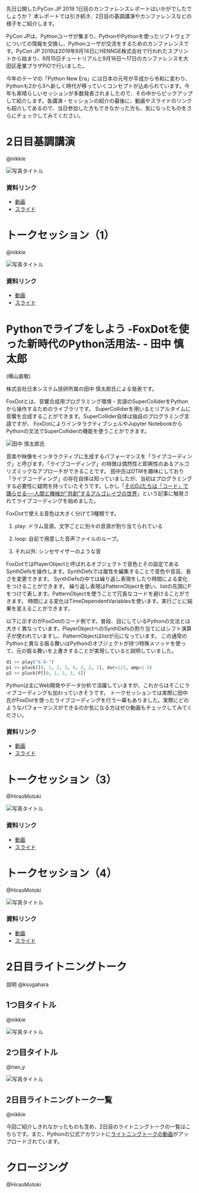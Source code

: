 先日公開したPyCon JP 2019 1日目のカンファレンスレポートはいかがでしたでしょうか？ 本レポートでは引き続き、2日目の基調講演やカンファレンスなどの様子をご紹介します。

PyCon JPは、Pythonユーザが集まり、PythonやPythonを使ったソフトウェアについての情報を交換し、Pythonユーザが交流をするためのカンファレンスです。PyCon JP 2019は2019年9月14日にHENNGE株式会社で行われたスプリントから始まり、9月15日チュートリアルと9月16日〜17日のカンファレンスを大田区産業プラザPiOで行いました。

今年のテーマの「Python New Era」には日本の元号が平成から令和に変わり、Pythonも2から3へ新しく時代が移っていくコンセプトが込められています。今年も素晴らしいセッションが多数発表されましたので、その中からピックアップして紹介します。各講演・セッションの紹介の最後に、動画やスライドのリンクも紹介してあるので、当日参加した方もできなかった方も、気になったものをさらにチェックしてみてください。

# 2日目基調講演

@nikkie

![写真タイトル](./_static/hogehuga.jpg)

### 資料リンク

* [動画]()
* [スライド]()

# トークセッション（1）

@nikkie

![写真タイトル](./_static/hogehuga.jpg)

### 資料リンク

* [動画]()
* [スライド]()

# Pythonでライブをしよう -FoxDotを使った新時代のPython活用法- - 田中 慎太郎

(横山直敬)

株式会社日本システム技研所属の田中 慎太郎氏による発表です。

FoxDotとは、音響合成用プログラミング環境・言語のSuperColliderをPythonから操作するためのライブラリです。
SuperColliderを用いるとリアルタイムに音響を合成することができます。SuperCollider自体は独自のプログラミング言語ですが、
FoxDotによりインタラクティブシェルやJupyter NotebookからPythonの文法でSuperColliderの機能を使うことができます。

![田中 慎太郎氏](_static/tanaka_foxdot.jpg)

音楽や映像をインタラクティブに生成するパフォーマンスを「ライブコーディング」と呼びます。「ライブコーディング」の特徴は偶然性と即興性のあるアルゴリズミックなアプローチができることです。
田中氏はDTMを趣味にしており「ライブコーディング」の存在自体は知っていましたが、当初はプログラミングする必要性に疑問を持っていたそうです。しかし「[そのDJたちは「コード」で踊らせる──人間と機械が“共創”するアルゴレイヴの世界](https://wired.jp/2019/05/19/algoraves-live-coding-djs/)」という記事に触発されてライブコーディングを始めました。

FoxDotで使える音色は大きく分けて3種類です。

1. play: ドラム音源。文字ごとに別々の音源が割り当てられている

2. loop: 自前で用意した音声ファイルのループ。

3. それ以外: シンセサイザーのような音

FoxDotではPlayerObjectと呼ばれるオブジェクトで音色とその設定であるSynthDefsを操作します。SynthDefsでは属性を編集することで音色や音高、長さを変更できます。
SynthDefsの中では繰り返し表現をしたり時間による変化をつけることができます。
繰り返し表現はPatternObjectを使い、listの先頭にPをつけて表します。PatternObjectを使うことで冗長なコードを避けることができます。
時間による変化はTimeDependentVariablesを使います。実行ごとに結果を変えることができます。


以下に示すのがFoxDotのコード例です。普段、目にしているPythonの文法とは大きく異なっています。PlayerObjectへのSynthDefsの割り当てにはシフト演算子が使われていますし、PatternObjectはlistが元になっています。
この通常のPythonと異なる振る舞いはPythonのオブジェクトが持つ特殊メソッドを使って、元の振る舞いを上書きすることが実現していると説明していました。

```python
d1 >> play("X-O-")
p1 >> pluck([0, 1, 2, 3, 4, 3, 2, 1], dur=1/2, amp=1.5) 
p2 >> pluck(P[[0, 1, 2, 3, 4])
```

Pythonは主にWeb開発やデータ分析で活躍していますが、これからはそこにライブコーディングも加わっていきそうです。
トークセッションでは実際に田中氏がFoxDotを使ったライブコーディングを行う一幕もありました。実際にどのようなパフォーマンスができるのか気になる方はぜひ動画もチェックしてみてください。

### 資料リンク

* [動画](https://www.youtube.com/watch?v=lCQWLAJf6xQ)
* [スライド](https://speakerdeck.com/sin_tanaka_21/pyconjp-2019)

# トークセッション（3）

@HiraoMotoki

![写真タイトル](./_static/hogehuga.jpg)

### 資料リンク

* [動画]()
* [スライド]()


# トークセッション（4）

@HiraoMotoki

![写真タイトル](./_static/hogehuga.jpg)

### 資料リンク

* [動画]()
* [スライド]()

# 2日目ライトニングトーク

説明 @ksugahara

## 1つ目タイトル

@nikkie

![写真タイトル](./_static/hogehuga.jpg)


## 2つ目タイトル

@nao_y

![写真タイトル](./_static/hogehuga.jpg)

## 2日目ライトニングトーク一覧

@nikkie

今回ご紹介しきれなかったものも含め、2日目のライトニングトークの一覧はこちらです。また、Pythonの公式アカウントに[ライトニングトークの動画]()がアップロードされています。

# クロージング

@HiraoMotoki
